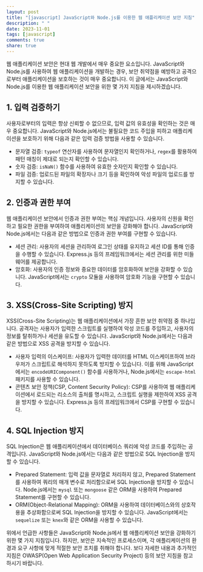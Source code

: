 ```yaml
---
layout: post
title: "[javascript] JavaScript와 Node.js를 이용한 웹 애플리케이션 보안 지침"
description: " "
date: 2023-11-01
tags: [javascript]
comments: true
share: true
---
```


웹 애플리케이션 보안은 현대 웹 개발에서 매우 중요한 요소입니다. JavaScript와 Node.js를 사용하여 웹 애플리케이션을 개발하는 경우, 보안 취약점을 예방하고 공격으로부터 애플리케이션을 보호하는 것이 매우 중요합니다. 이 글에서는 JavaScript와 Node.js를 이용한 웹 애플리케이션 보안을 위한 몇 가지 지침을 제시하겠습니다.

## 1. 입력 검증하기

사용자로부터의 입력은 항상 신뢰할 수 없으므로, 입력 값의 유효성을 확인하는 것은 매우 중요합니다. JavaScript와 Node.js에서는 불필요한 코드 주입을 피하고 애플리케이션을 보호하기 위해 다음과 같은 입력 검증 방법을 사용할 수 있습니다.

- 문자열 검증: `typeof` 연산자를 사용하여 문자열인지 확인하거나, `regex`를 활용하여 패턴 매칭이 제대로 되는지 확인할 수 있습니다.
- 숫자 검증: `isNaN()` 함수를 사용하여 유효한 숫자인지 확인할 수 있습니다.
- 파일 검증: 업로드된 파일의 확장자나 크기 등을 확인하여 악성 파일의 업로드를 방지할 수 있습니다.

## 2. 인증과 권한 부여

웹 애플리케이션 보안에서 인증과 권한 부여는 핵심 개념입니다. 사용자의 신원을 확인하고 필요한 권한을 부여하여 애플리케이션의 보안을 강화해야 합니다. JavaScript와 Node.js에서는 다음과 같은 방법으로 인증과 권한 부여를 구현할 수 있습니다.

- 세션 관리: 사용자의 세션을 관리하여 로그인 상태를 유지하고 세션 ID를 통해 인증을 수행할 수 있습니다. Express.js 등의 프레임워크에서는 세션 관리를 위한 미들웨어를 제공합니다.
- 암호화: 사용자의 인증 정보와 중요한 데이터를 암호화하여 보안을 강화할 수 있습니다. JavaScript에서는 `crypto` 모듈을 사용하여 암호화 기능을 구현할 수 있습니다.

## 3. XSS(Cross-Site Scripting) 방지

XSS(Cross-Site Scripting)는 웹 애플리케이션에서 가장 흔한 보안 취약점 중 하나입니다. 공격자는 사용자가 입력한 스크립트를 실행하여 악성 코드를 주입하고, 사용자의 정보를 탈취하거나 세션을 유도할 수 있습니다. JavaScript와 Node.js에서는 다음과 같은 방법으로 XSS 공격을 방지할 수 있습니다.

- 사용자 입력의 이스케이프: 사용자가 입력한 데이터를 HTML 이스케이프하여 브라우저가 스크립트로 해석하지 못하도록 방지할 수 있습니다. 이를 위해 JavaScript에서는 `encodeURIComponent()` 함수를 사용하거나, Node.js에서는 `escape-html` 패키지를 사용할 수 있습니다.
- 콘텐츠 보안 정책(CSP, Content Security Policy): CSP를 사용하여 웹 애플리케이션에서 로드되는 리소스의 출처를 명시하고, 스크립트 실행을 제한하여 XSS 공격을 방지할 수 있습니다. Express.js 등의 프레임워크에서 CSP를 구현할 수 있습니다.

## 4. SQL Injection 방지

SQL Injection은 웹 애플리케이션에서 데이터베이스 쿼리에 악성 코드를 주입하는 공격입니다. JavaScript와 Node.js에서는 다음과 같은 방법으로 SQL Injection을 방지할 수 있습니다.

- Prepared Statement: 입력 값을 문자열로 처리하지 않고, Prepared Statement를 사용하여 쿼리의 매개 변수로 처리함으로써 SQL Injection을 방지할 수 있습니다. Node.js에서는 `mysql` 또는 `mongoose` 같은 ORM을 사용하여 Prepared Statement를 구현할 수 있습니다.
- ORM(Object-Relational Mapping): ORM을 사용하여 데이터베이스와의 상호작용을 추상화함으로써 SQL Injection을 방지할 수 있습니다. JavaScript에서는 `sequelize` 또는 `knex`와 같은 ORM을 사용할 수 있습니다.

위에서 언급한 사항들은 JavaScript와 Node.js에서 웹 애플리케이션 보안을 강화하기 위한 몇 가지 지침입니다. 하지만, 보안은 지속적인 프로세스이며, 각 애플리케이션의 환경과 요구 사항에 맞게 적절한 보안 조치를 취해야 합니다. 보다 자세한 내용과 추가적인 지침은 OWASP(Open Web Application Security Project) 등의 보안 지침을 참고하시기 바랍니다.